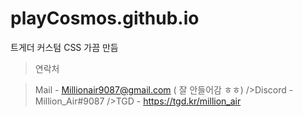 # playCosmos.github.io
트게더 커스텀 CSS 가끔 만듬


>연락처

>Mail - Millionair9087@gmail.com ( 잘 안들어감 ㅎㅎ)
/>Discord - Million_Air#9087
/>TGD - https://tgd.kr/million_air
